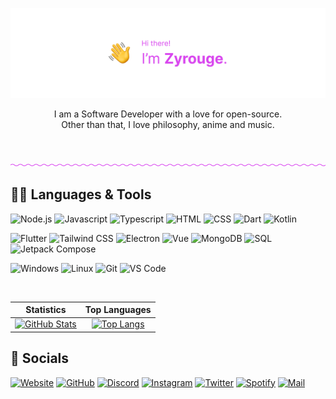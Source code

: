 [![](./media/banner-friendly-transparent.png)](https://zyrouge.is-a.dev/)

<p align="center">
I am a Software Developer with a love for open-source.<br>
Other than that, I love philosophy, anime and music.
</p>

<br>

[![](./media/divider.png)](https://zyrouge.is-a.dev/)

## 👨‍💻 Languages & Tools

![Node.js](https://img.shields.io/static/v1?style=flat-square&label=&message=Node.js&color=0a0a0a&logo=nodedotjs&logoColor=d946ef)
![Javascript](https://img.shields.io/static/v1?style=flat-square&label=&message=Javascript&color=0a0a0a&logo=javascript&logoColor=d946ef)
![Typescript](https://img.shields.io/static/v1?style=flat-square&label=&message=Typescript&color=0a0a0a&logo=typescript&logoColor=d946ef)
![HTML](https://img.shields.io/static/v1?style=flat-square&label=&message=HTML&color=0a0a0a&logo=html5&logoColor=d946ef)
![CSS](https://img.shields.io/static/v1?style=flat-square&label=&message=CSS&color=0a0a0a&logo=css3&logoColor=d946ef)
![Dart](https://img.shields.io/static/v1?style=flat-square&label=&message=Dart&color=0a0a0a&logo=dart&logoColor=d946ef)
![Kotlin](https://img.shields.io/static/v1?style=flat-square&label=&message=Kotlin&color=0a0a0a&logo=kotlin&logoColor=d946ef)

![Flutter](https://img.shields.io/static/v1?style=flat-square&label=&message=Flutter&color=0a0a0a&logo=flutter&logoColor=d946ef)
![Tailwind CSS](https://img.shields.io/static/v1?style=flat-square&label=&message=Tailwind%20CSS&color=0a0a0a&logo=tailwindcss&logoColor=d946ef)
![Electron](https://img.shields.io/static/v1?style=flat-square&label=&message=Electron&color=0a0a0a&logo=electron&logoColor=d946ef)
![Vue](https://img.shields.io/static/v1?style=flat-square&label=&message=Vue&color=0a0a0a&logo=vuedotjs&logoColor=d946ef)
![MongoDB](https://img.shields.io/static/v1?style=flat-square&label=&message=MongoDB&color=0a0a0a&logo=mongodb&logoColor=d946ef)
![SQL](https://img.shields.io/static/v1?style=flat-square&label=&message=SQL&color=0a0a0a&logo=sqlite&logoColor=d946ef)
![Jetpack Compose](https://img.shields.io/static/v1?style=flat-square&label=&message=Jetpack%20Compose&color=0a0a0a&logo=jetpack-compose&logoColor=d946ef)

![Windows](https://img.shields.io/static/v1?style=flat-square&label=&message=Windows&color=0a0a0a&logo=windows&logoColor=d946ef)
![Linux](https://img.shields.io/static/v1?style=flat-square&label=&message=Linux&color=0a0a0a&logo=linux&logoColor=d946ef)
![Git](https://img.shields.io/static/v1?style=flat-square&label=&message=Git&color=0a0a0a&logo=git&logoColor=d946ef)
![VS Code](https://img.shields.io/static/v1?style=flat-square&label=&message=VS%20Code&color=0a0a0a&logo=visualstudiocode&logoColor=d946ef)

<br>

|                                                                                                             Statistics                                                                                                             |                                                                                                               Top Languages                                                                                                               |
| :--------------------------------------------------------------------------------------------------------------------------------------------------------------------------------------------------------------------------------: | :---------------------------------------------------------------------------------------------------------------------------------------------------------------------------------------------------------------------------------------: |
| [![GitHub Stats](https://github-readme-stats.zohan.tech/api?username=zyrouge&show_icons=true&hide_border=true&title_color=D946EF&text_color=D946EF&icon_color=a234b3&bg_color=0a0a0a&hide_title=true)](https://github.com/zyrouge) | [![Top Langs](https://github-readme-stats.zohan.tech/api/top-langs/?username=zyrouge&layout=compact&hide_border=true&title_color=D946EF&text_color=D946EF&icon_color=D946EF&bg_color=0a0a0a&hide_title=true)](https://github.com/zyrouge) |

## 💜 Socials

[![Website](https://img.shields.io/static/v1?style=flat-square&label=&message=Website&color=0a0a0a&logo=aboutdotme&logoColor=d946ef)](https:///zyrouge.is-a.dev/)
[![GitHub](https://img.shields.io/static/v1?style=flat-square&label=&message=GitHub&color=0a0a0a&logo=github&logoColor=d946ef)](https://github.com/zyrouge)
[![Discord](https://img.shields.io/static/v1?style=flat-square&label=&message=Discord&color=0a0a0a&logo=discord&logoColor=d946ef)](https://zyrouge.is-a.dev/redirect/discord)
[![Instagram](https://img.shields.io/static/v1?style=flat-square&label=&message=Instagram&color=0a0a0a&logo=instagram&logoColor=d946ef)](https://zyrouge.is-a.dev/redirect/instagram)
[![Twitter](https://img.shields.io/static/v1?style=flat-square&label=&message=Twitter&color=0a0a0a&logo=twitter&logoColor=d946ef)](https://zyrouge.is-a.dev/redirect/twitter)
[![Spotify](https://img.shields.io/static/v1?style=flat-square&label=&message=Spotify&color=0a0a0a&logo=spotify&logoColor=d946ef)](https://open.spotify.com/user/1j18hwidprlbek2qngojdan7d)
[![Mail](https://img.shields.io/static/v1?style=flat-square&label=&message=Mail&color=0a0a0a&logo=gmail&logoColor=d946ef)](mailto:zyrouge@gmail.com)
